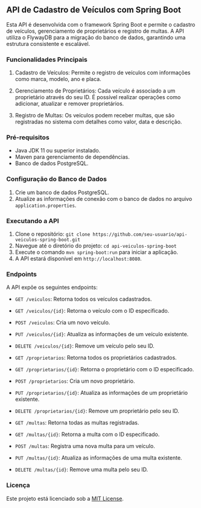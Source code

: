 ## API de Cadastro de Veículos com Spring Boot

Esta API é desenvolvida com o framework Spring Boot e permite o cadastro de veículos, gerenciamento de proprietários e registro de multas. A API utiliza o FlywayDB para a migração do banco de dados, garantindo uma estrutura consistente e escalável.

### Funcionalidades Principais

1. Cadastro de Veículos: Permite o registro de veículos com informações como marca, modelo, ano e placa.

2. Gerenciamento de Proprietários: Cada veículo é associado a um proprietário através do seu ID. É possível realizar operações como adicionar, atualizar e remover proprietários.

3. Registro de Multas: Os veículos podem receber multas, que são registradas no sistema com detalhes como valor, data e descrição.

### Pré-requisitos

- Java JDK 11 ou superior instalado.
- Maven para gerenciamento de dependências.
- Banco de dados PostgreSQL.

### Configuração do Banco de Dados

1. Crie um banco de dados PostgreSQL.
2. Atualize as informações de conexão com o banco de dados no arquivo `application.properties`.

### Executando a API

1. Clone o repositório: `git clone https://github.com/seu-usuario/api-veiculos-spring-boot.git`
2. Navegue até o diretório do projeto: `cd api-veiculos-spring-boot`
3. Execute o comando `mvn spring-boot:run` para iniciar a aplicação.
4. A API estará disponível em `http://localhost:8080`.

### Endpoints

A API expõe os seguintes endpoints:

- `GET /veiculos`: Retorna todos os veículos cadastrados.
- `GET /veiculos/{id}`: Retorna o veículo com o ID especificado.
- `POST /veiculos`: Cria um novo veículo.
- `PUT /veiculos/{id}`: Atualiza as informações de um veículo existente.
- `DELETE /veiculos/{id}`: Remove um veículo pelo seu ID.

- `GET /proprietarios`: Retorna todos os proprietários cadastrados.
- `GET /proprietarios/{id}`: Retorna o proprietário com o ID especificado.
- `POST /proprietarios`: Cria um novo proprietário.
- `PUT /proprietarios/{id}`: Atualiza as informações de um proprietário existente.
- `DELETE /proprietarios/{id}`: Remove um proprietário pelo seu ID.

- `GET /multas`: Retorna todas as multas registradas.
- `GET /multas/{id}`: Retorna a multa com o ID especificado.
- `POST /multas`: Registra uma nova multa para um veículo.
- `PUT /multas/{id}`: Atualiza as informações de uma multa existente.
- `DELETE /multas/{id}`: Remove uma multa pelo seu ID.


### Licença

Este projeto está licenciado sob a [MIT License](LICENSE).